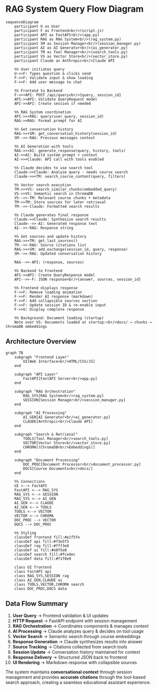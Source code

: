 # RAG System Query Flow Diagram

```mermaid
sequenceDiagram
    participant U as User
    participant F as Frontend<br/>(script.js)
    participant API as FastAPI<br/>(app.py)
    participant RAG as RAG System<br/>(rag_system.py)
    participant SM as Session Manager<br/>(session_manager.py)
    participant AI as AI Generator<br/>(ai_generator.py)
    participant TM as Tool Manager<br/>(search_tools.py)
    participant VS as Vector Store<br/>(vector_store.py)
    participant Claude as Anthropic<br/>Claude API

    %% User initiates query
    U->>F: Types question & clicks send
    F->>F: Validate input & show loading
    F->>F: Add user message to chat

    %% Frontend to Backend
    F->>+API: POST /api/query<br/>{query, session_id}
    API->>API: Validate QueryRequest model
    API->>API: Create session if needed

    %% RAG System coordination
    API->>+RAG: query(user_query, session_id)
    RAG->>RAG: Format prompt for AI
    
    %% Get conversation history
    RAG->>+SM: get_conversation_history(session_id)
    SM-->>-RAG: Previous messages context

    %% AI Generation with tools
    RAG->>+AI: generate_response(query, history, tools)
    AI->>AI: Build system prompt + context
    AI->>+Claude: API call with tools enabled
    
    %% Claude decides to use search tool
    Claude->>Claude: Analyze query - needs course search
    Claude->>+TM: search_course_content(query, filters)
    
    %% Vector search execution
    TM->>+VS: search_similar_chunks(embedded_query)
    VS->>VS: Semantic search in ChromaDB
    VS-->>-TM: Relevant course chunks + metadata
    TM->>TM: Store sources for later retrieval
    TM-->>-Claude: Formatted search results

    %% Claude generates final response
    Claude->>Claude: Synthesize search results
    Claude-->>-AI: Generated response text
    AI-->>-RAG: Response string

    %% Get sources and update history
    RAG->>+TM: get_last_sources()
    TM-->>-RAG: Source citations list
    RAG->>+SM: add_exchange(session_id, query, response)
    SM-->>-RAG: Updated conversation history
    
    RAG-->>-API: (response, sources)

    %% Backend to Frontend
    API->>API: Create QueryResponse model
    API-->>-F: JSON response<br/>{answer, sources, session_id}

    %% Frontend displays response
    F->>F: Remove loading animation
    F->>F: Render AI response (markdown)
    F->>F: Add collapsible sources section
    F->>F: Update session ID & re-enable input
    F->>U: Display complete response

    %% Background: Document loading (startup)
    Note over VS: Documents loaded at startup:<br/>docs/ → chunks → ChromaDB embeddings
```

## Architecture Overview

```mermaid
graph TB
    subgraph "Frontend Layer"
        UI[Web Interface<br/>HTML/CSS/JS]
    end

    subgraph "API Layer"
        FastAPI[FastAPI Server<br/>app.py]
    end

    subgraph "RAG Orchestration"
        RAG_SYS[RAG System<br/>rag_system.py]
        SESSION[Session Manager<br/>session_manager.py]
    end

    subgraph "AI Processing"
        AI_GEN[AI Generator<br/>ai_generator.py]
        CLAUDE[Anthropic<br/>Claude API]
    end

    subgraph "Search & Retrieval"
        TOOLS[Tool Manager<br/>search_tools.py]
        VECTOR[Vector Store<br/>vector_store.py]
        CHROMA[(ChromaDB<br/>Embeddings)]
    end

    subgraph "Document Processing"
        DOC_PROC[Document Processor<br/>document_processor.py]
        DOCS[Course Documents<br/>docs/]
    end

    %% Connections
    UI <--> FastAPI
    FastAPI <--> RAG_SYS
    RAG_SYS <--> SESSION
    RAG_SYS <--> AI_GEN
    AI_GEN <--> CLAUDE
    AI_GEN <--> TOOLS
    TOOLS <--> VECTOR
    VECTOR <--> CHROMA
    DOC_PROC --> VECTOR
    DOCS --> DOC_PROC

    %% Styling
    classDef frontend fill:#e1f5fe
    classDef api fill:#f3e5f5
    classDef rag fill:#fff3e0
    classDef ai fill:#e8f5e8
    classDef search fill:#fce4ec
    classDef data fill:#f1f8e9

    class UI frontend
    class FastAPI api
    class RAG_SYS,SESSION rag
    class AI_GEN,CLAUDE ai
    class TOOLS,VECTOR,CHROMA search
    class DOC_PROC,DOCS data
```

## Data Flow Summary

1. **User Query** → Frontend validation & UI updates
2. **HTTP Request** → FastAPI endpoint with session management
3. **RAG Orchestration** → Coordinates components & manages context
4. **AI Processing** → Claude analyzes query & decides on tool usage
5. **Vector Search** → Semantic search through course embeddings
6. **Response Generation** → Claude synthesizes results into answer
7. **Source Tracking** → Citations collected from search tools
8. **Session Update** → Conversation history maintained for context
9. **Response Delivery** → Structured JSON back to frontend
10. **UI Rendering** → Markdown response with collapsible sources

The system maintains **conversational context** through session management and provides **accurate citations** through the tool-based search approach, creating a seamless educational assistant experience.
